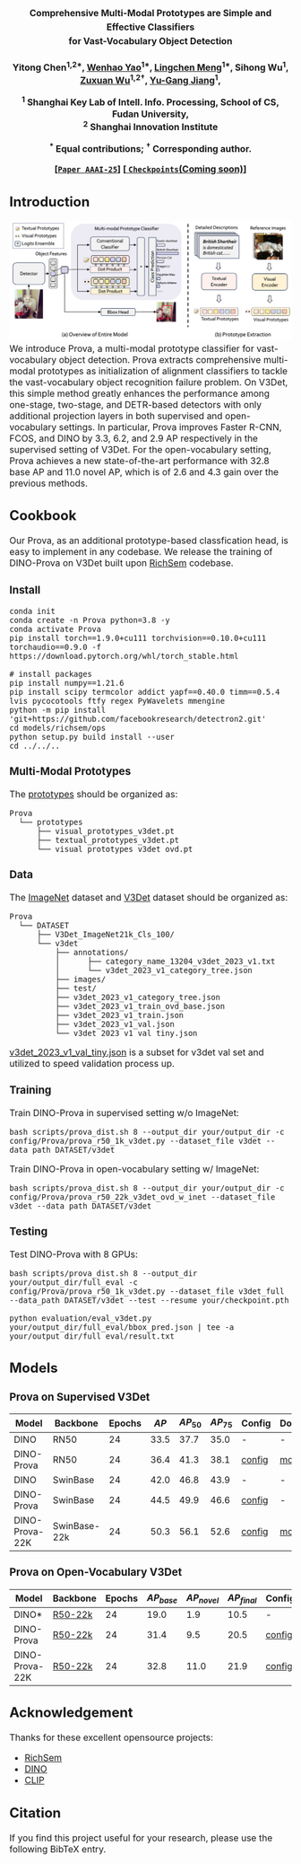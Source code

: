 # 

<div align="center">
<h2><font size=3>Comprehensive Multi-Modal Prototypes are Simple and Effective Classifiers <br> for Vast-Vocabulary Object Detection</h2>
<h4>

Yitong Chen<sup>1,2*</sup>, [Wenhao Yao](https://william-yao-2000.github.io/)<sup>1*</sup>, [Lingchen Meng](https://menglcool.github.io/)<sup>1*</sup>, Sihong Wu<sup>1</sup>, [Zuxuan Wu](https://xpqiu.github.io/en.html)<sup>1,2&dagger;</sup>, [Yu-Gang Jiang](https://scholar.google.com/citations?user=f3_FP8AAAAAJ&hl=en)<sup>1</sup>,

<sup>1</sup> Shanghai Key Lab of Intell. Info. Processing, School of CS, Fudan University, <br>
<sup>2</sup> Shanghai Innovation Institute

 <sup>*</sup> Equal contributions; <sup>&dagger;</sup> Corresponding author.

[[`Paper AAAI-25`]()] 
[[ `Checkpoints`(Coming soon)](#models)] 
</div>



## Introduction
![teaser](assets/arch.png)
We introduce Prova, a multi-modal prototype classifier for vast-vocabulary object detection. Prova extracts comprehensive multi-modal prototypes as initialization of alignment classifiers to tackle the vast-vocabulary object recognition failure problem. On V3Det, this simple method greatly enhances the performance among one-stage, two-stage, and DETR-based detectors with only additional projection layers in both supervised and open-vocabulary settings. In particular, Prova improves Faster R-CNN, FCOS, and DINO by 3.3, 6.2, and 2.9 AP respectively in the supervised setting of V3Det. For the open-vocabulary setting, Prova achieves a new state-of-the-art performance with 32.8 base AP and 11.0 novel AP, which is of 2.6 and 4.3 gain over the previous methods.


## Cookbook
Our Prova, as an additional prototype-based classfication head, is easy to implement in any codebase. We release the training of DINO-Prova on V3Det built upon [RichSem](https://github.com/MengLcool/RichSem) codebase.
### Install
```
conda init
conda create -n Prova python=3.8 -y
conda activate Prova
pip install torch==1.9.0+cu111 torchvision==0.10.0+cu111 torchaudio==0.9.0 -f https://download.pytorch.org/whl/torch_stable.html

# install packages
pip install numpy==1.21.6
pip install scipy termcolor addict yapf==0.40.0 timm==0.5.4 lvis pycocotools ftfy regex PyWavelets mmengine
python -m pip install 'git+https://github.com/facebookresearch/detectron2.git'
cd models/richsem/ops
python setup.py build install --user
cd ../../..
```
### Multi-Modal Prototypes
The [prototypes]() should be organized as:
```
Prova
  └── prototypes
      ├── visual_prototypes_v3det.pt
      ├── textual_prototypes_v3det.pt
      └── visual_prototypes_v3det_ovd.pt 
```
### Data
The [ImageNet](https://huggingface.co/datasets/yhcao/V3Det_ImageNet21k_Cls_100) dataset and [V3Det](https://v3det.openxlab.org.cn/) dataset should be organized as:
```
Prova
  └── DATASET
      ├── V3Det_ImageNet21k_Cls_100/
      └── v3det
          ├── annotations/
          │      ├── category_name_13204_v3det_2023_v1.txt
          │      └── v3det_2023_v1_category_tree.json
          ├── images/
          ├── test/
          ├── v3det_2023_v1_category_tree.json
          ├── v3det_2023_v1_train_ovd_base.json
          ├── v3det_2023_v1_train.json
          ├── v3det_2023_v1_val.json
          └── v3det_2023_v1_val_tiny.json  
```
[v3det_2023_v1_val_tiny.json]() is a subset for v3det val set and utilized to speed validation process up.

### Training
Train DINO-Prova in supervised setting w/o ImageNet:
```
bash scripts/prova_dist.sh 8 --output_dir your/output_dir -c config/Prova/prova_r50_1k_v3det.py --dataset_file v3det --data_path DATASET/v3det
```

Train DINO-Prova in open-vocabulary setting w/ ImageNet:
```
bash scripts/prova_dist.sh 8 --output_dir your/output_dir -c config/Prova/prova_r50_22k_v3det_ovd_w_inet --dataset_file v3det --data_path DATASET/v3det
```

### Testing
Test DINO-Prova with 8 GPUs:
```
bash scripts/prova_dist.sh 8 --output_dir your/output_dir/full_eval -c config/Prova/prova_r50_1k_v3det.py --dataset_file v3det_full --data_path DATASET/v3det --test --resume your/checkpoint.pth

python evaluation/eval_v3det.py your/output_dir/full_eval/bbox_pred.json | tee -a your/output_dir/full_eval/result.txt
```
## Models
### Prova on Supervised V3Det
| Model  | Backbone | Epochs | $AP$ | $AP_{50}$| $AP_{75}$| Config | Download |
| ------ | -------- | ------- | ------ | ------ | ----- | ----- | ----- |
| DINO | RN50  |24 | 33.5 | 37.7 | 35.0 | - | - |
| DINO-Prova | RN50 | 24 | 36.4 | 41.3 | 38.1 | [config](config/Prova/prova_r50_1k_v3det.py) | [model]() |
| DINO | SwinBase  |24 | 42.0 | 46.8 | 43.9 | - | - |
| DINO-Prova | SwinBase | 24 | 44.5 | 49.9 | 46.6 | [config](config/Prova/prova_swinb_1k_v3det.py) | - |
| DINO-Prova-22K | SwinBase-22k | 24 | 50.3 | 56.1 | 52.6 | [config](config/Prova/prova_swinb_22k_v3det_w_inet.py) | [model]() |

### Prova on Open-Vocabulary V3Det
| Model  | Backbone | Epochs | $AP_{base}$ | $AP_{novel}$| $AP_{final}$| Config | Download |
| ------ | -------- | ------- | ------ | ------ | ----- | ----- | ----- |
| DINO* | [R50-22k](https://miil-public-eu.oss-eu-central-1.aliyuncs.com/model-zoo/ImageNet_21K_P/models/resnet50_miil_21k.pth)  |24 | 19.0 | 1.9 | 10.5 | - | - |
| DINO-Prova | [R50-22k](https://miil-public-eu.oss-eu-central-1.aliyuncs.com/model-zoo/ImageNet_21K_P/models/resnet50_miil_21k.pth) | 24 | 31.4 | 9.5 | 20.5 | [config](config/Prova/prova_r50_22k_v3det_ovd.py) | - |
| DINO-Prova-22K |  [R50-22k](https://miil-public-eu.oss-eu-central-1.aliyuncs.com/model-zoo/ImageNet_21K_P/models/resnet50_miil_21k.pth)| 24 | 32.8 | 11.0 | 21.9 | [config](config/Prova/prova_r50_22k_v3det_ovd_w_inet.py) | [model]() |

## Acknowledgement
Thanks for these excellent opensource projects: 
* [RichSem](https://github.com/MengLcool/RichSem)  
* [DINO](https://github.com/IDEA-Research/DINO)  
* [CLIP](https://github.com/openai/CLIP) 

## Citation

If you find this project useful for your research, please use the following BibTeX entry.
```bibtex

```